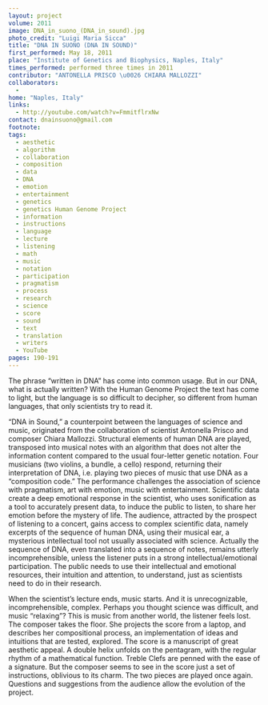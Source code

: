 ```yaml
---
layout: project
volume: 2011
image: DNA_in_suono_(DNA_in_sound).jpg
photo_credit: "Luigi Maria Sicca"
title: "DNA IN SUONO (DNA IN SOUND)"
first_performed: May 18, 2011
place: "Institute of Genetics and Biophysics, Naples, Italy"
times_performed: performed three times in 2011
contributor: "ANTONELLA PRISCO \u0026 CHIARA MALLOZZI"
collaborators: 
  - 
home: "Naples, Italy"
links: 
  - http://youtube.com/watch?v=FmmitflrxNw
contact: dnainsuono@gmail.com
footnote: 
tags: 
  - aesthetic
  - algorithm
  - collaboration
  - composition
  - data
  - DNA
  - emotion
  - entertainment
  - genetics
  - genetics Human Genome Project
  - information
  - instructions
  - language
  - lecture
  - listening
  - math
  - music
  - notation
  - participation
  - pragmatism
  - process
  - research
  - science
  - score
  - sound
  - text
  - translation
  - writers
  - YouTube
pages: 190-191
---
```


The phrase “written in DNA” has come into common usage. But in our DNA, what is actually written? With the Human Genome Project the text has come to light, but the language is so difficult to decipher, so different from human languages, that only scientists try to read it. 

“DNA in Sound,” a counterpoint between the languages of science and music, originated from the collaboration of scientist Antonella Prisco and composer Chiara Mallozzi. Structural elements of human DNA are played, transposed into musical notes with an algorithm that does not alter the information content compared to the usual four-letter genetic notation. Four musicians (two violins, a bundle, a cello) respond, returning their interpretation of DNA, i.e. playing two pieces of music that use DNA as a “composition code.” The performance challenges the association of science with pragmatism, art with emotion, music with entertainment. Scientific data create a deep emotional response in the scientist, who uses sonification as a tool to accurately present data, to induce the public to listen, to share her emotion before the mystery of life. The audience, attracted by the prospect of listening to a concert, gains access to complex scientific data, namely excerpts of the sequence of human DNA, using their musical ear, a mysterious intellectual tool not usually associated with science. Actually the sequence of DNA, even translated into a sequence of notes, remains utterly incomprehensible, unless the listener puts in a strong intellectual/emotional participation. The public needs to use their intellectual and emotional resources, their intuition and attention, to understand, just as scientists need to do in their research. 

When the scientist’s lecture ends, music starts. And it is unrecognizable, incomprehensible, complex. Perhaps you thought science was difficult, and music “relaxing”? This is music from another world, the listener feels lost. The composer takes the floor. She projects the score from a laptop, and describes her compositional process, an implementation of ideas and intuitions that are tested, explored. The score is a manuscript of great aesthetic appeal. A double helix unfolds on the pentagram, with the regular rhythm of a mathematical function. Treble Clefs are penned with the ease of a signature. But the composer seems to see in the score just a set of instructions, oblivious to its charm. The two pieces are played once again. Questions and suggestions from the audience allow the evolution of the project.
